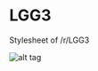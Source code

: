 # LGG3
Stylesheet of /r/LGG3

![alt tag](https://raw.githubusercontent.com/Flexxkii/LondonOntario/master/screenshot.png)
